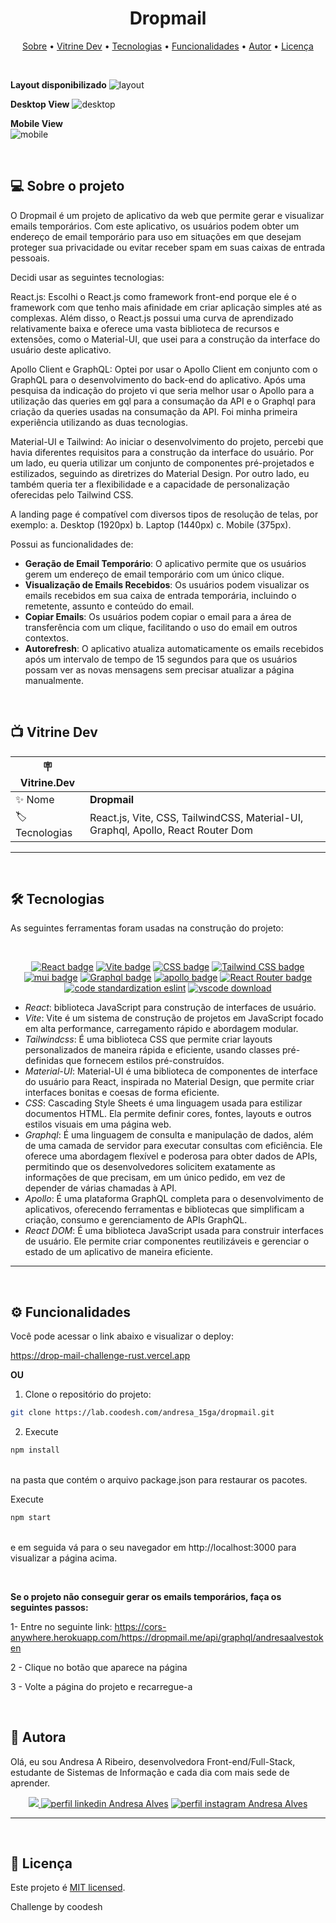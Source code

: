 <h1 align="center"> 
	 Dropmail
</h1>

<p align="center">
 <a href="#-sobre-o-projeto">Sobre</a> •
 <a href="#-vitrine-dev">Vitrine Dev</a> •
 <a href="#-tecnologias">Tecnologias</a> •
 <a href="#-funcionalidades">Funcionalidades</a> •
 <a href="#-autor">Autor</a> • 
 <a href="#-licença">Licença</a>
</p>

&nbsp;

**Layout disponibilizado**
![layout](https://github.com/Andresa-Alves-Ribeiro/recriando-chatgpt/assets/94997593/7cd4f417-697c-4add-98bc-6d2ab44fb223)

**Desktop View**
![desktop](https://github.com/Andresa-Alves-Ribeiro/recriando-chatgpt/assets/94997593/349d096a-9bff-4bf1-8e8c-34e636dcbd15)

**Mobile View** <br/>
![mobile](https://github.com/Andresa-Alves-Ribeiro/recriando-chatgpt/assets/94997593/df802d3f-1a55-4f82-bcbb-038a24a3dd5b)

&nbsp;
<a id="-sobre-o-projeto"></a>

## 💻 Sobre o projeto

O Dropmail é um projeto de aplicativo da web que permite gerar e visualizar emails temporários. Com este aplicativo, os usuários podem obter um endereço de email temporário para uso em situações em que desejam proteger sua privacidade ou evitar receber spam em suas caixas de entrada pessoais.

Decidi usar as seguintes tecnologias:

React.js: Escolhi o React.js como framework front-end porque ele é o framework com que tenho mais afinidade em criar aplicação simples até as complexas. Além disso, o React.js possui uma curva de aprendizado relativamente baixa e oferece uma vasta biblioteca de recursos e extensões, como o Material-UI, que usei para a construção da interface do usuário deste aplicativo.

Apollo Client e GraphQL: Optei por usar o Apollo Client em conjunto com o GraphQL para o desenvolvimento do back-end do aplicativo. Após uma pesquisa da indicação do projeto vi que seria melhor usar o Apollo para a utilização das queries em gql para a consumação da API e o Graphql para criação da queries usadas na consumação da API. Foi minha primeira experiência utilizando as duas tecnologias.

Material-UI e Tailwind: Ao iniciar o desenvolvimento do projeto, percebi que havia diferentes requisitos para a construção da interface do usuário. Por um lado, eu queria utilizar um conjunto de componentes pré-projetados e estilizados, seguindo as diretrizes do Material Design. Por outro lado, eu também queria ter a flexibilidade e a capacidade de personalização oferecidas pelo Tailwind CSS.

A landing page é compatível com diversos tipos de resolução de telas, por exemplo: a. Desktop (1920px) b. Laptop (1440px) c. Mobile (375px).

Possui as funcionalidades de:

- **Geração de Email Temporário**: O aplicativo permite que os usuários gerem um endereço de email temporário com um único clique.
- **Visualização de Emails Recebidos**: Os usuários podem visualizar os emails recebidos em sua caixa de entrada temporária, incluindo o remetente, assunto e conteúdo do email.
- **Copiar Emails**: Os usuários podem copiar o email para a área de transferência com um clique, facilitando o uso do email em outros contextos.
- **Autorefresh**: O aplicativo atualiza automaticamente os emails recebidos após um intervalo de tempo de 15 segundos para que os usuários possam ver as novas mensagens sem precisar atualizar a página manualmente.

&nbsp;

<a id="-vitrine-dev"></a>

## 📺 Vitrine Dev

| :placard: Vitrine.Dev |                                                                                  |
| --------------------- | -------------------------------------------------------------------------------- |
| :sparkles: Nome       | **Dropmail**                                                                     |
| :label: Tecnologias   | React.js, Vite, CSS, TailwindCSS, Material-UI, Graphql, Apollo, React Router Dom |

---

&nbsp;
<a id="-tecnologias"></a>

## 🛠 Tecnologias

As seguintes ferramentas foram usadas na construção do projeto:

&nbsp;

<p align="center">
    <a href= "https://reactjs.org/"><img alt="React badge" src="https://img.shields.io/static/v1?logoWidth=15&logoColor=61dafb&logo=React&label=Framework&message=React.js&color=61dafb"></a>
    <a href= "lhttps://vitejs.dev"><img alt="Vite badge" src="https://img.shields.io/static/v1?logoWidth=15&logoColor=3178c6&logo=vite&label=Language&message=Vite&color=3178c6"></a>
    <a href= "https://www.w3.org/Style/CSS"><img alt="CSS badge" src="https://img.shields.io/static/v1?logoWidth=15&logoColor=FFC0CB&logo=css3&label=Style&message=CSS&color=FFC0CB"></a>
    <a href= "https://tailwindcss.com/"><img alt="Tailwind CSS badge" src="https://img.shields.io/static/v1?logoWidth=15&logoColor=06b6d4&logo=Tailwind CSS&label=Style&message=Tailwind CSS&color=06b6d4"></a>
    <a href= "https://mui.com/getting-started/installation/"><img alt="mui badge" src="https://img.shields.io/static/v1?logoWidth=15&logoColor=ca251c&logo=mui&label=Language&message=Material UI&color=ca251c"></a>
    <a href= "https://graphql.org/"><img alt="Graphql badge" src="https://img.shields.io/static/v1?logoWidth=15&logoColor=7ecbee&logo=graphql&label=Language&message=GraphQL&color=7ecbee"></a>
    <a href= "www.apollographql.com/docs/react/"><img alt="apollo badge" src="https://img.shields.io/static/v1?logoWidth=15&logoColor=ff7b72&logo=apollo&label=Language&message=Apollo&color=ff7b72"></a>
    <a href= "https://reactrouter.com/"><img alt="React Router badge" src="https://img.shields.io/static/v1?logoWidth=15&logoColor=000020&logo=React-Router&label=React%20tool&message=Expo&color=000020"></a>
    <a href= "https://eslint.org/"><img alt="code standardization eslint" src="https://img.shields.io/static/v1?logoWidth=15&logoColor=4B32C3&logo=ESLint&label=Code Standardization&message=ESLint&color=4B32C3"></a>
    <a href= "https://code.visualstudio.com/download"><img alt="vscode download" src="https://img.shields.io/static/v1?logoWidth=15&logoColor=007ACC&logo=Visual Studio Code&label=IDE&message=Visual Studio Code&color=007ACC"></a>
</p>

- _React_: biblioteca JavaScript para construção de interfaces de usuário.
- _Vite_: Vite é um sistema de construção de projetos em JavaScript focado em alta performance, carregamento rápido e abordagem modular.
- _Tailwindcss_: É uma biblioteca CSS que permite criar layouts personalizados de maneira rápida e eficiente, usando classes pré-definidas que fornecem estilos pré-construídos.
- _Material-UI_: Material-UI é uma biblioteca de componentes de interface do usuário para React, inspirada no Material Design, que permite criar interfaces bonitas e coesas de forma eficiente.
- _CSS_: Cascading Style Sheets é uma linguagem usada para estilizar documentos HTML. Ela permite definir cores, fontes, layouts e outros estilos visuais em uma página web.
- _Graphql_: É uma linguagem de consulta e manipulação de dados, além de uma camada de servidor para executar consultas com eficiência. Ele oferece uma abordagem flexível e poderosa para obter dados de APIs, permitindo que os desenvolvedores solicitem exatamente as informações de que precisam, em um único pedido, em vez de depender de várias chamadas à API.
- _Apollo_: É uma plataforma GraphQL completa para o desenvolvimento de aplicativos, oferecendo ferramentas e bibliotecas que simplificam a criação, consumo e gerenciamento de APIs GraphQL.
- _React DOM_: É uma biblioteca JavaScript usada para construir interfaces de usuário. Ele permite criar componentes reutilizáveis e gerenciar o estado de um aplicativo de maneira eficiente.

---

&nbsp;
<a id="-funcionalidades"></a>

## ⚙️ Funcionalidades

Você pode acessar o link abaixo e visualizar o deploy:

https://drop-mail-challenge-rust.vercel.app

**OU**

1. Clone o repositório do projeto:

```bash
git clone https://lab.coodesh.com/andresa_15ga/dropmail.git
```

2. Execute </br>

```bash
npm install
```

</br>
na pasta que contém o arquivo package.json para restaurar os pacotes. </br>

Execute

```bash
npm start
```

</br>
e em seguida vá para o seu navegador em http://localhost:3000 para visualizar a página acima.

&nbsp;


**Se o projeto não conseguir gerar os emails temporários, faça os seguintes passos:**

1- Entre no seguinte link: https://cors-anywhere.herokuapp.com/https://dropmail.me/api/graphql/andresaalvestoken

2 - Clique no botão que aparece na página 

3 - Volte a página do projeto e recarregue-a

&nbsp;
<a id="-autor"></a>

## 🦸 Autora

Olá, eu sou Andresa A Ribeiro, desenvolvedora Front-end/Full-Stack, estudante de Sistemas de Informação e cada dia com mais sede de aprender.

<p align="center">
  <a href="mailto:andresa_15ga@hotmail.com"><img src="https://img.shields.io/static/v1?logoWidth=15&logoColor=ff69b4&logo=gmail&label=Outlook&message=andresa_15ga@hotmail.com&color=ff69b4" target="_blank">
  <a href= "https://www.linkedin.com/in/andresa-alves-ribeiro/"><img alt="perfil linkedin Andresa Alves" src="https://img.shields.io/static/v1?logoWidth=15&logoColor=0A66C2&logo=LinkedIn&label=LinkedIn&message=andresa-alves-ribeiro&color=0A66C2"></a>
  <a href= "https://www.instagram.com/dresa.alves/"><img alt="perfil instagram Andresa Alves" src="https://img.shields.io/static/v1?logoWidth=15&logoColor=E4405F&logo=Instagram&label=Instagram&message=@dresa.alves&color=E4405F"></a>
</p>

---

&nbsp;
<a id="-licença"></a>

## 📝 Licença

Este projeto é [MIT licensed](./LICENSE).

Challenge by coodesh
